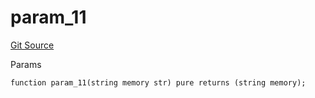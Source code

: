 # param_11
[Git Source](https://github.com/metacontract/mc/blob/20ed737f21a46d89afffe1322a75b1ecfcacff9a/src/devkit/Flattened.sol)

Params


```solidity
function param_11(string memory str) pure returns (string memory);
```

